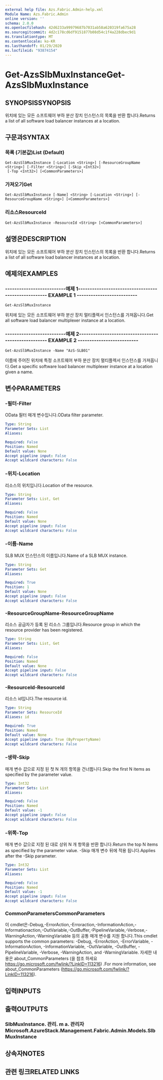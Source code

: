 ```yaml
---
external help file: Azs.Fabric.Admin-help.xml
Module Name: Azs.Fabric.Admin
online version: ''
schema: 2.0.0
ms.openlocfilehash: 42d6233a99979687b7031ab58a620319fa675a28
ms.sourcegitcommit: 4d2c178cd6df9151877b08d54c1f4a228dbec9d1
ms.translationtype: MT
ms.contentlocale: ko-KR
ms.lasthandoff: 01/29/2020
ms.locfileid: "93874154"
---
```

# <span data-ttu-id="1beae-101">Get-AzsSlbMuxInstance</span><span class="sxs-lookup"><span data-stu-id="1beae-101">Get-AzsSlbMuxInstance</span></span>

## <span data-ttu-id="1beae-102">SYNOPSIS</span><span class="sxs-lookup"><span data-stu-id="1beae-102">SYNOPSIS</span></span>
<span data-ttu-id="1beae-103">위치에 있는 모든 소프트웨어 부하 분산 장치 인스턴스의 목록을 반환 합니다.</span><span class="sxs-lookup"><span data-stu-id="1beae-103">Returns a list of all software load balancer instances at a location.</span></span>

## <span data-ttu-id="1beae-104">구문과</span><span class="sxs-lookup"><span data-stu-id="1beae-104">SYNTAX</span></span>

### <span data-ttu-id="1beae-105">목록 (기본값)</span><span class="sxs-lookup"><span data-stu-id="1beae-105">List (Default)</span></span>
```
Get-AzsSlbMuxInstance [-Location <String>] [-ResourceGroupName <String>] [-Filter <String>] [-Skip <Int32>]
 [-Top <Int32>] [<CommonParameters>]
```

### <span data-ttu-id="1beae-106">가져오기</span><span class="sxs-lookup"><span data-stu-id="1beae-106">Get</span></span>
```
Get-AzsSlbMuxInstance [-Name] <String> [-Location <String>] [-ResourceGroupName <String>] [<CommonParameters>]
```

### <span data-ttu-id="1beae-107">리소스</span><span class="sxs-lookup"><span data-stu-id="1beae-107">ResourceId</span></span>
```
Get-AzsSlbMuxInstance -ResourceId <String> [<CommonParameters>]
```

## <span data-ttu-id="1beae-108">설명은</span><span class="sxs-lookup"><span data-stu-id="1beae-108">DESCRIPTION</span></span>
<span data-ttu-id="1beae-109">위치에 있는 모든 소프트웨어 부하 분산 장치 인스턴스의 목록을 반환 합니다.</span><span class="sxs-lookup"><span data-stu-id="1beae-109">Returns a list of all software load balancer instances at a location.</span></span>

## <span data-ttu-id="1beae-110">예제의</span><span class="sxs-lookup"><span data-stu-id="1beae-110">EXAMPLES</span></span>

### <span data-ttu-id="1beae-111">--------------------------예제 1--------------------------</span><span class="sxs-lookup"><span data-stu-id="1beae-111">-------------------------- EXAMPLE 1 --------------------------</span></span>
```
Get-AzsSlbMuxInstance
```

<span data-ttu-id="1beae-112">위치에 있는 모든 소프트웨어 부하 분산 장치 멀티플렉서 인스턴스를 가져옵니다.</span><span class="sxs-lookup"><span data-stu-id="1beae-112">Get all software load balancer multiplexer instance at a location.</span></span>

### <span data-ttu-id="1beae-113">--------------------------예제 2--------------------------</span><span class="sxs-lookup"><span data-stu-id="1beae-113">-------------------------- EXAMPLE 2 --------------------------</span></span>
```
Get-AzsSlbMuxInstance -Name "AzS-SLB01"
```

<span data-ttu-id="1beae-114">이름에 주어진 위치에 특정 소프트웨어 부하 분산 장치 멀티플렉서 인스턴스를 가져옵니다.</span><span class="sxs-lookup"><span data-stu-id="1beae-114">Get a specific software load balancer multiplexer instance at a location given a name.</span></span>

## <span data-ttu-id="1beae-115">변수</span><span class="sxs-lookup"><span data-stu-id="1beae-115">PARAMETERS</span></span>

### <span data-ttu-id="1beae-116">-필터</span><span class="sxs-lookup"><span data-stu-id="1beae-116">-Filter</span></span>
<span data-ttu-id="1beae-117">OData 필터 매개 변수입니다.</span><span class="sxs-lookup"><span data-stu-id="1beae-117">OData filter parameter.</span></span>

```yaml
Type: String
Parameter Sets: List
Aliases: 

Required: False
Position: Named
Default value: None
Accept pipeline input: False
Accept wildcard characters: False
```

### <span data-ttu-id="1beae-118">-위치</span><span class="sxs-lookup"><span data-stu-id="1beae-118">-Location</span></span>
<span data-ttu-id="1beae-119">리소스의 위치입니다.</span><span class="sxs-lookup"><span data-stu-id="1beae-119">Location of the resource.</span></span>

```yaml
Type: String
Parameter Sets: List, Get
Aliases: 

Required: False
Position: Named
Default value: None
Accept pipeline input: False
Accept wildcard characters: False
```

### <span data-ttu-id="1beae-120">-이름</span><span class="sxs-lookup"><span data-stu-id="1beae-120">-Name</span></span>
<span data-ttu-id="1beae-121">SLB MUX 인스턴스의 이름입니다.</span><span class="sxs-lookup"><span data-stu-id="1beae-121">Name of a SLB MUX instance.</span></span>

```yaml
Type: String
Parameter Sets: Get
Aliases: 

Required: True
Position: 1
Default value: None
Accept pipeline input: False
Accept wildcard characters: False
```

### <span data-ttu-id="1beae-122">-ResourceGroupName</span><span class="sxs-lookup"><span data-stu-id="1beae-122">-ResourceGroupName</span></span>
<span data-ttu-id="1beae-123">리소스 공급자가 등록 된 리소스 그룹입니다.</span><span class="sxs-lookup"><span data-stu-id="1beae-123">Resource group in which the resource provider has been registered.</span></span>

```yaml
Type: String
Parameter Sets: List, Get
Aliases: 

Required: False
Position: Named
Default value: None
Accept pipeline input: False
Accept wildcard characters: False
```

### <span data-ttu-id="1beae-124">-ResourceId</span><span class="sxs-lookup"><span data-stu-id="1beae-124">-ResourceId</span></span>
<span data-ttu-id="1beae-125">리소스 id입니다.</span><span class="sxs-lookup"><span data-stu-id="1beae-125">The resource id.</span></span>

```yaml
Type: String
Parameter Sets: ResourceId
Aliases: id

Required: True
Position: Named
Default value: None
Accept pipeline input: True (ByPropertyName)
Accept wildcard characters: False
```

### <span data-ttu-id="1beae-126">-생략</span><span class="sxs-lookup"><span data-stu-id="1beae-126">-Skip</span></span>
<span data-ttu-id="1beae-127">매개 변수 값으로 지정 된 첫 N 개의 항목을 건너뜁니다.</span><span class="sxs-lookup"><span data-stu-id="1beae-127">Skip the first N items as specified by the parameter value.</span></span>

```yaml
Type: Int32
Parameter Sets: List
Aliases: 

Required: False
Position: Named
Default value: -1
Accept pipeline input: False
Accept wildcard characters: False
```

### <span data-ttu-id="1beae-128">-위쪽</span><span class="sxs-lookup"><span data-stu-id="1beae-128">-Top</span></span>
<span data-ttu-id="1beae-129">매개 변수 값으로 지정 된 대로 상위 N 개 항목을 반환 합니다.</span><span class="sxs-lookup"><span data-stu-id="1beae-129">Return the top N items as specified by the parameter value.</span></span>
<span data-ttu-id="1beae-130">-Skip 매개 변수 뒤에 적용 됩니다.</span><span class="sxs-lookup"><span data-stu-id="1beae-130">Applies after the -Skip parameter.</span></span>

```yaml
Type: Int32
Parameter Sets: List
Aliases: 

Required: False
Position: Named
Default value: -1
Accept pipeline input: False
Accept wildcard characters: False
```

### <span data-ttu-id="1beae-131">CommonParameters</span><span class="sxs-lookup"><span data-stu-id="1beae-131">CommonParameters</span></span>
<span data-ttu-id="1beae-132">이 cmdlet은-Debug,-ErrorAction,-Erroraction,-InformationAction,-Informationaction,-OutVariable,-OutBuffer,-PipelineVariable,-Verbose,-WarningAction,-WarningVariable 등의 공통 매개 변수를 지원 합니다.</span><span class="sxs-lookup"><span data-stu-id="1beae-132">This cmdlet supports the common parameters: -Debug, -ErrorAction, -ErrorVariable, -InformationAction, -InformationVariable, -OutVariable, -OutBuffer, -PipelineVariable, -Verbose, -WarningAction, and -WarningVariable.</span></span> <span data-ttu-id="1beae-133">자세한 내용은 about_CommonParameters (을 참조 하세요 https://go.microsoft.com/fwlink/?LinkID=113216) .</span><span class="sxs-lookup"><span data-stu-id="1beae-133">For more information, see about_CommonParameters (https://go.microsoft.com/fwlink/?LinkID=113216).</span></span>

## <span data-ttu-id="1beae-134">입력</span><span class="sxs-lookup"><span data-stu-id="1beae-134">INPUTS</span></span>

## <span data-ttu-id="1beae-135">출력</span><span class="sxs-lookup"><span data-stu-id="1beae-135">OUTPUTS</span></span>

### <span data-ttu-id="1beae-136">SlbMuxInstance. 관리. m a. 관리자</span><span class="sxs-lookup"><span data-stu-id="1beae-136">Microsoft.AzureStack.Management.Fabric.Admin.Models.SlbMuxInstance</span></span>

## <span data-ttu-id="1beae-137">상속자</span><span class="sxs-lookup"><span data-stu-id="1beae-137">NOTES</span></span>

## <span data-ttu-id="1beae-138">관련 링크</span><span class="sxs-lookup"><span data-stu-id="1beae-138">RELATED LINKS</span></span>

